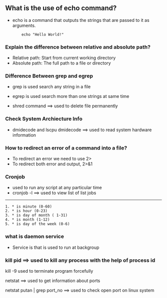 ## What is the use of echo command?
* echo is a command that outputs the strings that are passed to it as arguments.
 
    ```
        echo "Hello World!"
    ```
### Explain the difference between relative and absolute path?
* Relative path: Start from current working directory
* Absolute path: The full path to a file or directory

### Difference Between grep and egrep
* grep is used search any string in a file
* egrep is used search more than one strings at same time

* shred command ==> used to delete file permanently

### Check System Archiecture Info
* dmidecode and lscpu
dmidecode ==> used to read system hardware information

### How to redirect an error of a command into a file?
* To redirect an error we need to use 2>
* To redirect both error and output, 2>&1

### Cronjob
* used to run any script at any particular time
* cronjob -l ==> used to view list of list jobs
*   * * * * *
    1. * is minute (0-60)
    2. * is hour (0-23)
    3. * is day of month ( 1-31)
    4. * is month (1-12)
    5. * is day of the week (0-6)

### what is daemon service
* Service is that is used to run at backgroup

### kill pid ==> used to kill any process with the help of process id
kill -9 used to terminate program forcefully

netstat ==> used to get information about ports

netstat putan | grep port_no ==> used to check open port on linux system